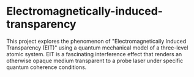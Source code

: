 # Electromagnetically-induced-transparency
This project explores the phenomenon of "Electromagnetically Induced Transparency (EIT)" using a quantum mechanical model of a three-level atomic system. EIT is a fascinating interference effect that renders an otherwise opaque medium transparent to a probe laser under specific quantum coherence conditions.
